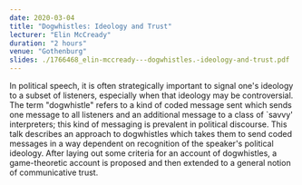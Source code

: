 ```yaml
---
date: 2020-03-04
title: "Dogwhistles: Ideology and Trust"
lecturer: "Elin McCready"
duration: "2 hours"
venue: "Gothenburg"
slides: ./1766468_elin-mccready---dogwhistles.-ideology-and-trust.pdf
---
```


In political speech, it is often strategically important to signal one's ideology to a subset of listeners, especially when that ideology may be controversial. The term "dogwhistle" refers to a kind of coded message sent which sends one message to all listeners and an additional message to a class of `savvy' interpreters; this kind of messaging is prevalent in political discourse. This talk describes an approach to dogwhistles which takes them to send coded messages in a way dependent on recognition of the speaker's political ideology. After laying out some criteria for an account of dogwhistles, a game-theoretic account is proposed and then extended to a general notion of communicative trust.


